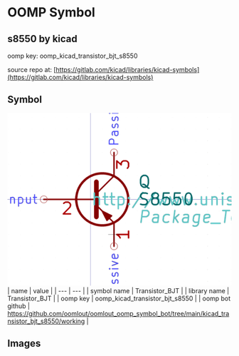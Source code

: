 # OOMP Symbol  
## s8550  by kicad  
  
oomp key: oomp_kicad_transistor_bjt_s8550  
  
source repo at: [https://gitlab.com/kicad/libraries/kicad-symbols](https://gitlab.com/kicad/libraries/kicad-symbols)  
## Symbol  
  
[![working.png](working_600.png)](working.png)  
| name | value | 
| --- | --- | 
| symbol name | Transistor_BJT | 
| library name | Transistor_BJT | 
| oomp key | oomp_kicad_transistor_bjt_s8550 | 
| oomp bot github | https://github.com/oomlout/oomlout_oomp_symbol_bot/tree/main/kicad_transistor_bjt_s8550/working | 
## Images  
